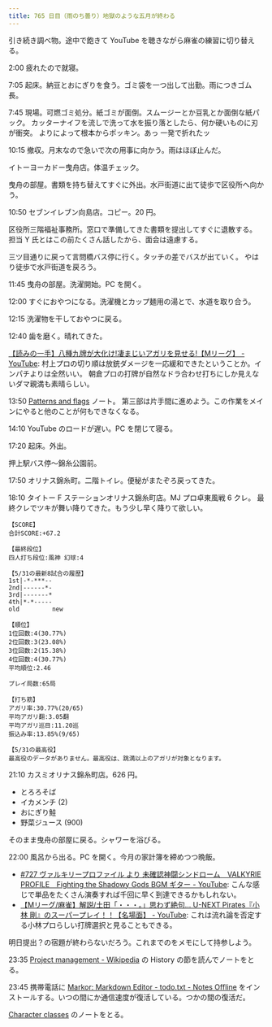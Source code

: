 ```yaml
---
title: 765 日目（雨のち曇り）地獄のような五月が終わる
---
```


引き続き調べ物。途中で飽きて YouTube を聴きながら麻雀の練習に切り替える。

2:00 疲れたので就寝。

7:05 起床。納豆とおにぎりを食う。ゴミ袋を一つ出して出勤。雨につきゴム長。

7:45 現場。可燃ゴミ処分。紙ゴミが面倒。スムージーとか豆乳とか面倒な紙パック。
カッターナイフを流しで洗って水を振り落としたら、何か硬いものに刃が衝突。
よりによって根本からポッキン。あっ 一発で折れたッ

10:15 撤収。月末なので急いで次の用事に向かう。雨はほぼ止んだ。

イトーヨーカドー曳舟店。体温チェック。

曳舟の部屋。書類を持ち替えてすぐに外出。水戸街道に出て徒歩で区役所へ向かう。

10:50 セブンイレブン向島店。コピー。20 円。

区役所三階福祉事務所。窓口で準備してきた書類を提出してすぐに退散する。
担当 Y 氏とはこの前たくさん話したから、面会は遠慮する。

三ツ目通りに戻って言問橋バス停に行く。タッチの差でバスが出ていく。
やはり徒歩で水戸街道を戻ろう。

11:45 曳舟の部屋。洗濯開始。PC を開く。

12:00 すぐにおやつになる。洗濯機とカップ麺用の湯とで、水道を取り合う。

12:15 洗濯物を干しておやつに戻る。

12:40 歯を磨く。晴れてきた。

[【読みの一手】八種九牌が大化け!凄まじいアガリを見せる!【Mリーグ】 - YouTube](https://www.youtube.com/watch?v=kmQ0i4NnuQA):
村上プロの切り順は放銃ダメージを一応緩和できたということか。インパチよりは全然いい。
朝倉プロの打牌が自然なドラ合わせ打ちにしか見えないダマ親満も素晴らしい。

13:50 [Patterns and flags](https://javascript.info/regexp-introduction) ノート。
第三部は片手間に進めよう。この作業をメインにやると他のことが何もできなくなる。

14:10 YouTube のロードが遅い。PC を閉じて寝る。

17:20 起床。外出。

押上駅バス停～錦糸公園前。

17:50 オリナス錦糸町。二階トイレ。便秘がまたぞろ戻ってきた。

18:10 タイトー F ステーションオリナス錦糸町店。MJ プロ卓東風戦 6 クレ。
最終クレでツキが舞い降りてきた。もう少し早く降りて欲しい。

```text
【SCORE】
合計SCORE:+67.2

【最終段位】
四人打ち段位:風神 幻球:4

【5/31の最新8試合の履歴】
1st|-*-***--
2nd|------*-
3rd|-------*
4th|*-*-----
old         new

【順位】
1位回数:4(30.77%)
2位回数:3(23.08%)
3位回数:2(15.38%)
4位回数:4(30.77%)
平均順位:2.46

プレイ局数:65局

【打ち筋】
アガリ率:30.77%(20/65)
平均アガリ翻:3.05翻
平均アガリ巡目:11.20巡
振込み率:13.85%(9/65)

【5/31の最高役】
最高役のデータがありません。最高役は、跳満以上のアガリが対象となります。
```

21:10 カスミオリナス錦糸町店。626 円。

* とろろそば
* イカメンチ (2)
* おにぎり鮭
* 野菜ジュース (900)

そのまま曳舟の部屋に戻る。シャワーを浴びる。

22:00 風呂から出る。PC を開く。今月の家計簿を締めつつ晩飯。

* [&#x23;727 ヴァルキリープロファイル より 未確認神闘シンドローム　VALKYRIE PROFILE　Fighting the Shadowy Gods BGM ギター - YouTube](https://www.youtube.com/watch?v=nvt9ebi0eT4):
  こんな感じで単品をたくさん演奏すれば千回に早く到達できるかもしれない。
* [【Mリーグ/麻雀】解説/土田「・・・。」思わず絶句… U-NEXT Pirates『小林 剛』のスーパープレイ！！【名場面】 - YouTube](https://www.youtube.com/watch?v=5jvSrsu1Bdw):
  これは流れ論を否定する小林プロらしい打牌選択と見ることもできる。

明日提出？の宿題が終わらないだろう。これまでのをメモにして持参しよう。

23:35 [Project management - Wikipedia](https://en.wikipedia.org/wiki/Project_management) の
History の節を読んでノートをとる。

23:45 携帯電話に [Markor: Markdown Editor - todo.txt - Notes Offline](https://play.google.com/store/apps/details?id=net.gsantner.markor&hl=ja&gl=US)
をインストールする。いつの間にか通信速度が復活している。つかの間の復活だ。

[Character classes](https://javascript.info/regexp-character-classes) のノートをとる。
